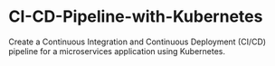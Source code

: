 # CI-CD-Pipeline-with-Kubernetes
 Create a Continuous Integration and Continuous Deployment (CI/CD) pipeline for a microservices application using Kubernetes.
